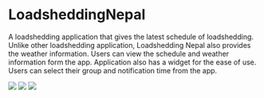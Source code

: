 # LoadsheddingNepal
A loadshedding application that gives the latest schedule of loadshedding. Unlike other loadshedding application, Loadshedding Nepal also provides the weather information. Users can view the schedule and weather information form the app. Application also has a widget for the ease of use. Users can select their group and notification time from the app.

<img src="http://i62.tinypic.com/2hgcnk3.png"/>
<img src="http://i59.tinypic.com/2vd0ikz.png"/>
<img src="http://i58.tinypic.com/2largaf.png"/>

